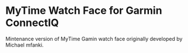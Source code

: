 # MyTime Watch Face for Garmin ConnectIQ

Mintenance version of MyTime Gamin watch face originally developed by Michael mfanki.
